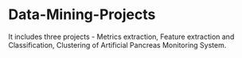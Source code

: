 # Data-Mining-Projects
It includes three projects - Metrics extraction, Feature extraction and Classification, Clustering of Artificial Pancreas Monitoring System.
